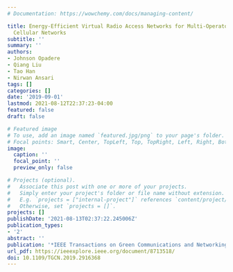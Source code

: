 ```yaml
---
# Documentation: https://wowchemy.com/docs/managing-content/

title: Energy-Efficient Virtual Radio Access Networks for Multi-Operators Cooperative
  Cellular Networks
subtitle: ''
summary: ''
authors:
- Johnson Opadere
- Qiang Liu
- Tao Han
- Nirwan Ansari
tags: []
categories: []
date: '2019-09-01'
lastmod: 2021-08-12T22:37:23-04:00
featured: false
draft: false

# Featured image
# To use, add an image named `featured.jpg/png` to your page's folder.
# Focal points: Smart, Center, TopLeft, Top, TopRight, Left, Right, BottomLeft, Bottom, BottomRight.
image:
  caption: ''
  focal_point: ''
  preview_only: false

# Projects (optional).
#   Associate this post with one or more of your projects.
#   Simply enter your project's folder or file name without extension.
#   E.g. `projects = ["internal-project"]` references `content/project/deep-learning/index.md`.
#   Otherwise, set `projects = []`.
projects: []
publishDate: '2021-08-13T02:37:22.245006Z'
publication_types:
- '2'
abstract: ''
publication: '*IEEE Transactions on Green Communications and Networking*'
url_pdf: https://ieeexplore.ieee.org/document/8713518/
doi: 10.1109/TGCN.2019.2916368
---
```

